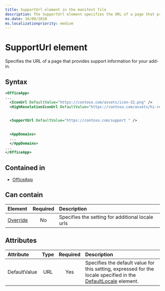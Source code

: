 ```yaml
---
title: SupportUrl element in the manifest file
description: The SupportUrl element specifies the URL of a page that provides support information for your add-in.
ms.date: 10/09/2018
ms.localizationpriority: medium
---
```


# SupportUrl element

Specifies the URL of a page that provides support information for your add-in.

## Syntax

```XML
<OfficeApp>
...
  <IconUrl DefaultValue="https://contoso.com/assets/icon-32.png" />
  <HighResolutionIconUrl DefaultValue="https://contoso.com/assets/hi-res-icon.png"/>
  
  
  <SupportUrl DefaultValue="https://contoso.com/support " />
  
  
  <AppDomains>
  ...
  </AppDomains>
...
</OfficeApp>
```

## Contained in

- [OfficeApp](officeapp.md)

## Can contain

|  Element | Required | Description  |
|:-----|:-----:|:-----|
|  [Override](override.md)   | No | Specifies the setting for additional locale urls |

## Attributes

|Attribute|Type|Required|Description|
|:-----|:-----:|:-----:|:-----|
|DefaultValue|URL|Yes|Specifies the default value for this setting, expressed for the locale specified in the [DefaultLocale](defaultlocale.md) element.|
